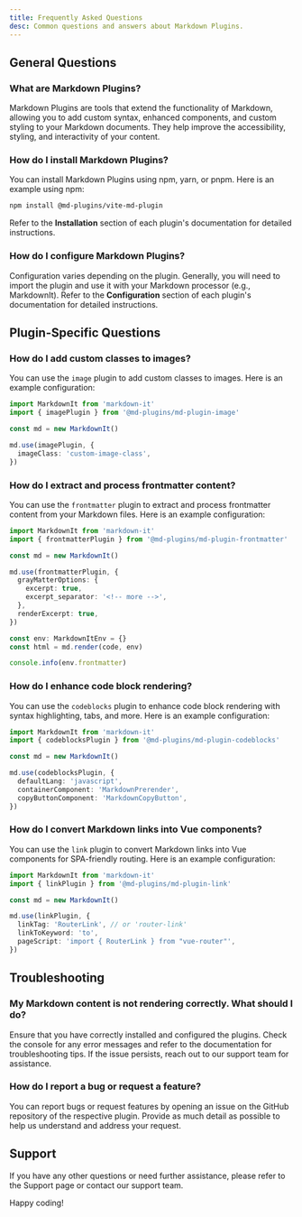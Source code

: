 ```yaml
---
title: Frequently Asked Questions
desc: Common questions and answers about Markdown Plugins.
---
```


## General Questions

### What are Markdown Plugins?

Markdown Plugins are tools that extend the functionality of Markdown, allowing you to add custom syntax, enhanced components, and custom styling to your Markdown documents. They help improve the accessibility, styling, and interactivity of your content.

### How do I install Markdown Plugins?

You can install Markdown Plugins using npm, yarn, or pnpm. Here is an example using npm:

```bash
npm install @md-plugins/vite-md-plugin
```

Refer to the **Installation** section of each plugin's documentation for detailed instructions.

### How do I configure Markdown Plugins?

Configuration varies depending on the plugin. Generally, you will need to import the plugin and use it with your Markdown processor (e.g., MarkdownIt). Refer to the **Configuration** section of each plugin's documentation for detailed instructions.

## Plugin-Specific Questions

### How do I add custom classes to images?

You can use the `image` plugin to add custom classes to images. Here is an example configuration:

```typescript
import MarkdownIt from 'markdown-it'
import { imagePlugin } from '@md-plugins/md-plugin-image'

const md = new MarkdownIt()

md.use(imagePlugin, {
  imageClass: 'custom-image-class',
})
```

### How do I extract and process frontmatter content?

You can use the `frontmatter` plugin to extract and process frontmatter content from your Markdown files. Here is an example configuration:

```typescript
import MarkdownIt from 'markdown-it'
import { frontmatterPlugin } from '@md-plugins/md-plugin-frontmatter'

const md = new MarkdownIt()

md.use(frontmatterPlugin, {
  grayMatterOptions: {
    excerpt: true,
    excerpt_separator: '<!-- more -->',
  },
  renderExcerpt: true,
})

const env: MarkdownItEnv = {}
const html = md.render(code, env)

console.info(env.frontmatter)
```

### How do I enhance code block rendering?

You can use the `codeblocks` plugin to enhance code block rendering with syntax highlighting, tabs, and more. Here is an example configuration:

```typescript
import MarkdownIt from 'markdown-it'
import { codeblocksPlugin } from '@md-plugins/md-plugin-codeblocks'

const md = new MarkdownIt()

md.use(codeblocksPlugin, {
  defaultLang: 'javascript',
  containerComponent: 'MarkdownPrerender',
  copyButtonComponent: 'MarkdownCopyButton',
})
```

### How do I convert Markdown links into Vue components?

You can use the `link` plugin to convert Markdown links into Vue components for SPA-friendly routing. Here is an example configuration:

```typescript
import MarkdownIt from 'markdown-it'
import { linkPlugin } from '@md-plugins/md-plugin-link'

const md = new MarkdownIt()

md.use(linkPlugin, {
  linkTag: 'RouterLink', // or 'router-link'
  linkToKeyword: 'to',
  pageScript: 'import { RouterLink } from "vue-router"',
})
```

## Troubleshooting

### My Markdown content is not rendering correctly. What should I do?

Ensure that you have correctly installed and configured the plugins. Check the console for any error messages and refer to the documentation for troubleshooting tips. If the issue persists, reach out to our support team for assistance.

### How do I report a bug or request a feature?

You can report bugs or request features by opening an issue on the GitHub repository of the respective plugin. Provide as much detail as possible to help us understand and address your request.

## Support

If you have any other questions or need further assistance, please refer to the Support page or contact our support team.

Happy coding!

